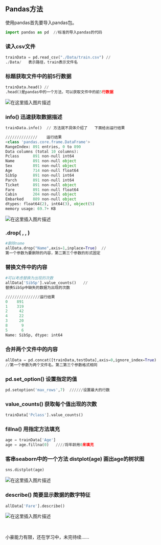 ## Pandas方法
使用pandas首先要导入pandas包。

```python
import pandas as pd  //标准的导入pandas的代码
```


### 读入csv文件
```python
trainData = pd.read_csv("./Data/train.csv") //
./Data/   表示路径，train表示文件名
```
### 标题获取文件中的前5行数据

```python
trainData.head() //
.head()是pandas中的一个方法，可以获取文件中的前5行数据
```
![在这里插入图片描述](https://img-blog.csdnimg.cn/20190521193906796.png?x-oss-process=image/watermark,type_ZmFuZ3poZW5naGVpdGk,shadow_10,text_aHR0cHM6Ly9ibG9nLmNzZG4ubmV0L3dlaXhpbl80Mzg5NTQ4Mg==,size_16,color_FFFFFF,t_70)
### info() 迅速获取数据描述

```python
trainData.info()  // 方法就不具体介绍了   下面给出运行结果

//////////////    运行结果
<class 'pandas.core.frame.DataFrame'>
RangeIndex: 891 entries, 0 to 890
Data columns (total 10 columns):
Pclass      891 non-null int64
Name        891 non-null object
Sex         891 non-null object
Age         714 non-null float64
SibSp       891 non-null int64
Parch       891 non-null int64
Ticket      891 non-null object
Fare        891 non-null float64
Cabin       204 non-null object
Embarked    889 non-null object
dtypes: float64(2), int64(3), object(5)
memory usage: 69.7+ KB
```

![在这里插入图片描述](https://img-blog.csdnimg.cn/20190915110156432.PNG?x-oss-process=image/watermark,type_ZmFuZ3poZW5naGVpdGk,shadow_10,text_aHR0cHM6Ly9ibG9nLmNzZG4ubmV0L3dlaXhpbl80Mzg5NTQ4Mg==,size_16,color_FFFFFF,t_70)
### .drop( , , )
```python
#删除name
allData.drop("Name",axis=1,inplace=True)  //
第一个参数为要删除的内容，第二第三个参数的形式固定
```
### 替换文件中的内容

```python
#可以考虑替换为出现的次数
allData['SibSp'].value_counts()   // 
替换SibSp中缺失的数据为出现的次数

///////////////运行结果
0    891
1    319
2     42
4     22
3     20
8      9
5      6
Name: SibSp, dtype: int64
```
### 合并两个文件中的内容

```python
allData = pd.concat([trainData,testData],axis=0,ignore_index=True)  
//第一个参数为两个文件名，第二第三个参数格式相同
```

###  pd.set_option() 设置指定的值

```python
pd.setoption('max_rows',7)  //////设置最大的行数
```


###  value_counts()   获取每个值出现的次数
```python
trainData['Pclass'].value_counts()
```

###  fillna()   用指定方法填充

```python
age = trainData['Age']
age = age.fillna(0)   ////将年龄用0来填充
```

###  客串seaborn中的一个方法  distplot(age)  画出age的树状图

```python
sns.distplot(age)
```

![在这里插入图片描述](https://img-blog.csdnimg.cn/20190915112502222.PNG?x-oss-process=image/watermark,type_ZmFuZ3poZW5naGVpdGk,shadow_10,text_aHR0cHM6Ly9ibG9nLmNzZG4ubmV0L3dlaXhpbl80Mzg5NTQ4Mg==,size_16,color_FFFFFF,t_70)

###  describe()  简要显示数据的数字特征

```python
allData['Fare'].describe()
```

![在这里插入图片描述](https://img-blog.csdnimg.cn/20190915113352696.PNG?x-oss-process=image/watermark,type_ZmFuZ3poZW5naGVpdGk,shadow_10,text_aHR0cHM6Ly9ibG9nLmNzZG4ubmV0L3dlaXhpbl80Mzg5NTQ4Mg==,size_16,color_FFFFFF,t_70)

​	

小豪能力有限，还在学习中，未完待续……